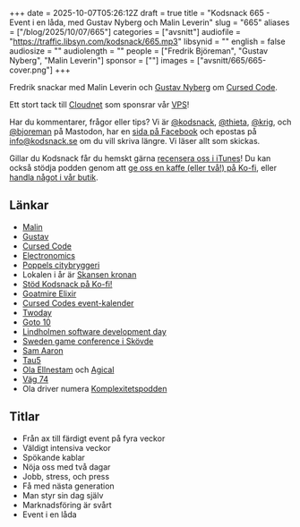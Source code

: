 +++
date = 2025-10-07T05:26:12Z
draft = true
title = "Kodsnack 665 - Event i en låda, med Gustav Nyberg och Malin Leverin"
slug = "665"
aliases = ["/blog/2025/10/07/665"]
categories = ["avsnitt"]
audiofile = "https://traffic.libsyn.com/kodsnack/665.mp3"
libsynid = ""
english = false
audiosize = ""
audiolength = ""
people = ["Fredrik Björeman", "Gustav Nyberg", "Malin Leverin"]
sponsor = [""]
images = ["avsnitt/665/665-cover.png"]
+++

Fredrik snackar med Malin Leverin och [Gustav Nyberg](https://www.linkedin.com/in/gustav-nyberg/) om [Cursed Code](https://www.cursedcode.se/).

Ett stort tack till [Cloudnet](https://www.cloudnet.se) som sponsrar vår [VPS](https://en.wikipedia.org/wiki/Virtual_private_server)!

Har du kommentarer, frågor eller tips? Vi är [@kodsnack](https://social.podsnack.se/@kodsnack), [@thieta](https://6510.nu/@thieta), [@krig](https://6510.nu/@krig), och [@bjoreman](https://toot.cafe/@bjoreman) på Mastodon, har en [sida på Facebook](https://www.facebook.com/) och epostas på [info@kodsnack.se](mailto:info@kodsnack.se) om du vill skriva längre. Vi läser allt som skickas.

Gillar du Kodsnack får du hemskt gärna [recensera oss i iTunes](https://itunes.apple.com/se/podcast/kodsnack/id561631498?l=en)! Du kan också stödja podden genom att <a href="https://ko-fi.com/kodsnack" rel="payment">ge oss en kaffe (eller två!) på Ko-fi</a>, eller [handla något i vår butik](https://shop.spreadshirt.se/kodsnack/).

## Länkar
* [Malin](https://www.linkedin.com/in/malinleverin/)
* [Gustav](https://www.linkedin.com/in/gustav-nyberg/)
* [Cursed Code](https://www.cursedcode.se/)
* [Electronomics](https://www.electronomics.com/)
* [Poppels citybryggeri](https://www.poppels.se/citybryggeriet/)
* Lokalen i år är [Skansen kronan](https://www.skansenkronan.se/)
* [Stöd Kodsnack på Ko-fi!](https://ko-fi.com/kodsnack)
* [Goatmire Elixir](https://goatmire.com/)
* [Cursed Codes event-kalender](https://www.cursedcode.se/)
* [Twoday](https://www.twoday.se/)
* [Goto 10](https://www.goto10.se/)
* [Lindholmen software development day](https://www.eventbrite.se/e/paradigms-of-the-software-industry-tickets-1286258647239)
* [Sweden game conference i Skövde](https://swedengameconference.se/en/)
* [Sam Aaron](https://linktr.ee/samaaron)
* [Tau5](https://tau5.live/)
* [Ola Ellnestam](https://www.linkedin.com/in/ellnestam/) och [Agical](https://www.agical.se/)
* [Väg 74](https://www.agical.se/pod/)
* Ola driver numera [Komplexitetspodden](https://www.komplexitetspodden.se/) 

## Titlar
* Från ax till färdigt event på fyra veckor
* Väldigt intensiva veckor
* Spökande kablar
* Nöja oss med två dagar
* Jobb, stress, och press
* Få med nästa generation
* Man styr sin dag själv
* Marknadsföring är svårt
* Event i en låda